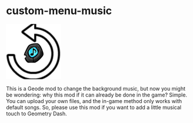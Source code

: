 # custom-menu-music

<img src="logo.png" width="150" alt="the mod's logo" />



This is a Geode mod to change the background music, but now you might be wondering: why this mod if it can already be done in the game? Simple. You can upload your own files, and the in-game method only works with default songs. So, please use this mod if you want to add a little musical touch to Geometry Dash.
